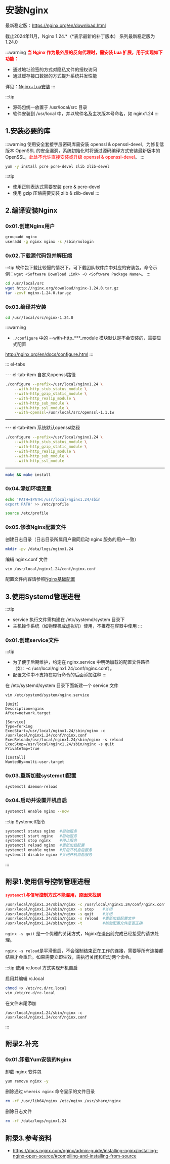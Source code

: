# 安装Nginx

最新稳定版：https://nginx.org/en/download.html

截止2024年11月，Nginx 1.24.*（*表示最新的补丁版本） 系列最新稳定版为 1.24.0

:::warning
<font color="red"><b>当 Nginx 作为最外层的反向代理时，需安装 Lua 扩展，用于实现如下功能：</b></font>

- 通过地址验签的方式对隐私文件的授权访问
- 通过缓存接口数据的方式提升系统并发性能

详见：<a href="devops/baseops/nginx/install-with-lua.html" target="_blank">Nginx+Lua安装</a>
:::

:::tip

- 源码包统一放置于 /usr/local/src 目录
- 软件安装到 /usr/local 中，并以软件名及主次版本号命名，如 nginx1.24
  :::

## 1.安装必要的库

:::warning
使用安全套接字层密码库需安装 openssl & openssl-devel，为修复低版本 OpenSSL 的安全漏洞，系统初始化时将通过源码编译方式安装最新版本的 OpenSSL，<font color="red">此处不允许直接安装或升级 openssl & openssl-devel</font>。
:::

```bash
yum -y install pcre pcre-devel zlib zlib-devel
```

:::tip

- 使用正则表达式需要安装 pcre & pcre-devel
- 使用 gzip 压缩需要安装 zlib & zlib-devel
  :::

## 2.编译安装Nginx

### 0x01.创建Nginx用户

```bash
groupadd nginx
useradd -g nginx nginx -s /sbin/nologin
```

### 0x02.下载源代码包并解压缩

:::tip
软件包下载比较慢的情况下，可下载团队软件库中对应的安装包。命令示例：`wget <Software Download Link> -O <Software Package Name>`。
:::

```bash
cd /usr/local/src
wget http://nginx.org/download/nginx-1.24.0.tar.gz
tar -zxvf nginx-1.24.0.tar.gz
```

### 0x03.编译并安装

```bash
cd /usr/local/src/nginx-1.24.0
```

:::warning

- `./configure` 中的 --with-http_***_module 模块默认是不会安装的，需要显式配置

http://nginx.org/en/docs/configure.html
:::

::: el-tabs

--- el-tab-item 自定义openssl路径

```bash
./configure --prefix=/usr/local/nginx1.24 \
    --with-http_stub_status_module \
    --with-http_gzip_static_module \
    --with-http_realip_module \
    --with-http_sub_module \
    --with-http_ssl_module \
    --with-openssl=/usr/local/src/openssl-1.1.1w
```

---

--- el-tab-item 系统默认openssl路径

```bash
./configure --prefix=/usr/local/nginx1.24 \
    --with-http_stub_status_module \
    --with-http_gzip_static_module \
    --with-http_realip_module \
    --with-http_sub_module \
    --with-http_ssl_module
```

---

```bash
make && make install
```

### 0x04.添加环境变量

```bash
echo 'PATH=$PATH:/usr/local/nginx1.24/sbin
export PATH' >> /etc/profile
```

```bash 
source /etc/profile
```

### 0x05.修改Nginx配置文件

创建日志目录（日志目录所属用户需同启动 nginx 服务的用户一致）

```bash
mkdir -pv /data/logs/nginx1.24
```

编辑 nginx.conf 文件

```bash
vim /usr/local/nginx1.24/conf/nginx.conf
```

配置文件内容请参照<a href="/devops/baseops/nginx/configuration.html" target="_blank">Nginx基础配置</a>

## 3.使用Systemd管理进程

:::tip

- service 执行文件需构建在 /etc/systemd/system 目录下
- 主机操作系统（如物理机或虚拟机）使用，不推荐在容器中使用
  :::

### 0x01.创建service文件

:::tip

- 为了便于后期维护，约定在 nginx.service 中明确加载的配置文件路径（如：-c /usr/local/nginx1.24/conf/nginx.conf）。
- 配置文件中不支持在每行命令的后面添加注释
  :::

在 /etc/systemd/system 目录下面新建一个 service 文件

```bash
vim /etc/systemd/system/nginx.service
```

```vim
[Unit]
Description=nginx
After=network.target

[Service]
Type=forking
ExecStart=/usr/local/nginx1.24/sbin/nginx -c /usr/local/nginx1.24/conf/nginx.conf
ExecReload=/usr/local/nginx1.24/sbin/nginx -s reload
ExecStop=/usr/local/nginx1.24/sbin/nginx -s quit
PrivateTmp=true

[Install]
WantedBy=multi-user.target
```

### 0x03.重新加载systemctl配置

```bash
systemctl daemon-reload
```

### 0x04.启动并设置开机自启

```bash
systemctl enable nginx --now
```

:::tip Systemctl指令

```bash
systemctl status nginx  #启动服务
systemctl start nginx   #启动服务
systemctl stop nginx    #停止服务
systemctl reload nginx  #重新加载配置
systemctl enable nginx  #开启开机自启服务
systemctl disable nginx #关闭开机自启服务
```

:::

## 附录1.使用信号控制管理进程

<font color="red"><b>`systemctl`与信号控制方式不能混用，原因未找到</b></font>

```bash
/usr/local/nginx1.24/sbin/nginx -c /usr/local/nginx1.24/conf/nginx.conf #启动
/usr/local/nginx1.24/sbin/nginx -s stop    #关闭
/usr/local/nginx1.24/sbin/nginx -s quit    #关闭
/usr/local/nginx1.24/sbin/nginx -s reload  #重新加载配置文件
/usr/local/nginx1.24/sbin/nginx -t         #核验配置文件是否正确
```

`nginx -s quit` 是一个优雅的关闭方式，Nginx在退出前完成已经接受的请求处理。

`nginx -s reload`是平滑重启，不会强制结束正在工作的连接，需要等所有连接都结束才会重启。如果需要立即生效，需执行关闭和启动两个命令。

:::tip 使用 rc.local 方式实现开机自启

启用并编辑 rc.local

```bash
chmod +x /etc/rc.d/rc.local
vim /etc/rc.d/rc.local
```

在文件末尾添加

```vim
/usr/local/nginx1.24/sbin/nginx -c /usr/local/nginx1.24/conf/nginx.conf
```

:::

## 附录2.补充

### 0x01.卸载Yum安装的Nginx

卸载 nginx 软件包

```bash
yum remove nginx -y
```

删除通过 `whereis nginx` 命令显示的文件目录

```bash
rm -rf /usr/lib64/nginx /etc/nginx /usr/share/nginx
```

删除日志文件

```bash
rm -rf /data/logs/nginx1.24
```

## 附录3.参考资料

- https://docs.nginx.com/nginx/admin-guide/installing-nginx/installing-nginx-open-source/#compiling-and-installing-from-source